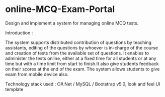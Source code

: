 # online-MCQ-Exam-Portal
Design and implement a system for managing online MCQ tests.

Introduction : 

The system supports distributed contribution of questions by teaching assistants, editing of the questions by whoever is in-charge of the course and creation of tests from the available set of questions. It enables to administer the tests online, either at a fixed time for all students or at any time but with a time limit from start to finish.It also give students feedback on their scores at the end of the exam.
The system allows students to give exam from mobile device also.

Technology stack used : C#.Net / MySQL / Bootstrap v5.0, look and feel UI template
